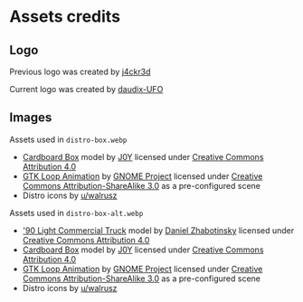 # Assets credits

## Logo

Previous logo was created by [j4ckr3d](https://github.com/j4ckr3d)

Current logo was created by [daudix-UFO](https://github.com/daudix-UFO)

## Images

Assets used in `distro-box.webp`

- [Cardboard Box](https://skfb.ly/6Wq6q) model by
  [J0Y](https://sketchfab.com/lloydrostek) licensed under
  [Creative Commons Attribution 4.0](http://creativecommons.org/licenses/by/4.0)
- [GTK Loop Animation](https://github.com/gnome-design-team/gnome-mockups/blob/master/gtk/loop6.blend) by
  [GNOME Project](https://www.gnome.org) licensed under
  [Creative Commons Attribution-ShareAlike 3.0](https://creativecommons.org/licenses/by-sa/3.0) as a pre-configured scene
- Distro icons by
  [u/walrusz](https://www.reddit.com/r/linux/comments/nt1tm9/i_made_a_uniform_icon_set_of_linux_distribution)

Assets used in `distro-box-alt.webp`

- ['90 Light Commercial Truck](https://skfb.ly/ootyy) model by
  [Daniel Zhabotinsky](https://sketchfab.com/DanielZhabotinsky) licensed under
  [Creative Commons Attribution 4.0](http://creativecommons.org/licenses/by/4.0)
- [Cardboard Box](https://skfb.ly/6Wq6q) model by
  [J0Y](https://sketchfab.com/lloydrostek) licensed under
  [Creative Commons Attribution 4.0](http://creativecommons.org/licenses/by/4.0)
- [GTK Loop Animation](https://github.com/gnome-design-team/gnome-mockups/blob/master/gtk/loop6.blend) by
  [GNOME Project](https://www.gnome.org) licensed under
  [Creative Commons Attribution-ShareAlike 3.0](https://creativecommons.org/licenses/by-sa/3.0) as a pre-configured scene
- Distro icons by
  [u/walrusz](https://www.reddit.com/r/linux/comments/nt1tm9/i_made_a_uniform_icon_set_of_linux_distribution)

